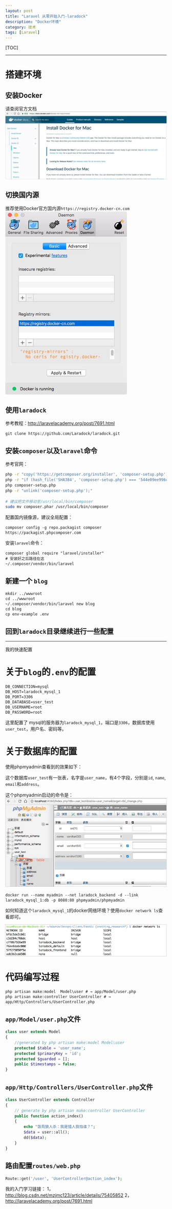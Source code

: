 ```yaml
---
layout: post
title: "Laravel 从零开始入门-laradock"
description: "Docker环境"
category: 技术
tags: [Laravel]
---
```


[TOC]

---

# 搭建环境

## 安装Docker

请查阅官方文档
![](/assets/images/15180867691292.jpg)



##  切换国内源

推荐使用Docker官方国内源`https://registry.docker-cn.com`
![](/assets/images/15180867819782.jpg)



## 使用`laradock`

参考教程：http://laravelacademy.org/post/7691.html

```
git clone https://github.com/Laradock/laradock.git
```

## 安装`composer`以及`laravel`命令

参考官网：

```sh
php -r "copy('https://getcomposer.org/installer', 'composer-setup.php');"
php -r "if (hash_file('SHA384', 'composer-setup.php') === '544e09ee996cdf60ece3804abc52599c22b1f40f4323403c44d44fdfdd586475ca9813a858088ffbc1f233e9b180f061') { echo 'Installer verified'; } else { echo 'Installer corrupt'; unlink('composer-setup.php'); } echo PHP_EOL;"
php composer-setup.php
php -r "unlink('composer-setup.php');"

# 建议把文件移动至/usr/local/bin/composer
sudo mv composer.phar /usr/local/bin/composer
```

配置国内镜像源，建议全局配置：

```
composer config -g repo.packagist composer https://packagist.phpcomposer.com
```

安装`laravel`命令：

```
composer global require "laravel/installer"
# 安装好之后路径在这
~/.composer/vendor/bin/laravel
```

## 新建一个 `blog`

```
mkdir ../wwwroot
cd ../wwwroot
~/.composer/vendor/bin/laravel new blog
cd blog
cp env-example .env
```

##  回到`laradock`目录继续进行一些配置


---

我的快速配置

# 关于`blog`的`.env`的配置

```
DB_CONNECTION=mysql
DB_HOST=laradock_mysql_1
DB_PORT=3306
DB_DATABASE=user_test
DB_USERNAME=root
DB_PASSWORD=root
```

这里配置了 mysql的服务器为`laradock_mysql_1`，端口是`3306`，数据库使用`user_test`，用户名、密码等。

# 关于数据库的配置

使用phpmyadmin查看到的效果如下：

这个数据库`user_test`有一张表，名字是`user_name`，有4个字段，分别是`id`, `name`, `email`和`address`。

这个phpmyadmin启动的命令是：
![](/assets/images/15180868032532.jpg)


```
docker run --name myadmin --net laradock_backend -d --link laradock_mysql_1:db -p 8080:80 phpmyadmin/phpmyadmin
```
如何知道这个`laradock_mysql_1`的docker网络环境？使用`docker network ls`查看即可。

![](/assets/images/15180868275209.jpg)

# 代码编写过程

```
php artisan make:model  Model\user # → app/Model/user.php
php artisan make:controller UserController # → app/Http/Controllers/UserController.php
```

## `app/Model/user.php`文件

```php
class user extends Model
{
    //generated by php artisan make:model Model\user
    protected $table = 'user_name';
    protected $primaryKey = 'id';
    protected $guarded = [];
    public $timestamps = false;
}
```

## `app/Http/Controllers/UserController.php`文件

```php
class UserController extends Controller
{
    // generate by php artisan make:controller UserController
    public function action_index()
    {
        echo "饭局狼人杀：我是猎人我怕谁？";
        $data = user::all();
        dd($data);
    }
}
```

## 路由配置`routes/web.php`
```php
Route::get('/user', 'UserController@action_index');
```

我的入门学习链接：
1，http://blog.csdn.net/mzjmc123/article/details/75405852
2，http://laravelacademy.org/post/7691.html








